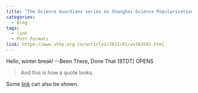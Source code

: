 ```yaml
---
title: "The Science Guardians series on Shanghai Science Popularization Network"
categories:
  - Blog
tags:
  - link
  - Post Formats
link: https://www.shkp.org.cn/articles/2022/01/wx363583.html
---
```

Hello, winter break! --Been There, Done That (BTDT) OPENS

> And this is how a quote looks.

Some [link](#) can also be shown.
